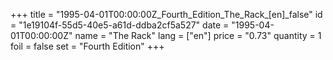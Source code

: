 +++
title = "1995-04-01T00:00:00Z_Fourth_Edition_The_Rack_[en]_false"
id = "1e19104f-55d5-40e5-a61d-ddba2cf5a527"
date = "1995-04-01T00:00:00Z"
name = "The Rack"
lang = ["en"]
price = "0.73"
quantity = 1
foil = false
set = "Fourth Edition"
+++
